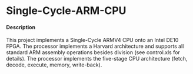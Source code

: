 # Single-Cycle-ARM-CPU
#### Description
This project implements a Single-Cycle ARMV4 CPU onto an Intel DE10 FPGA. The processor implements a Harvard architecture and supports all standard ARM assembly operations besides division (see control.xls for details). The processor implements the five-stage CPU architecture (fetch, decode, execute, memory, write-back).
